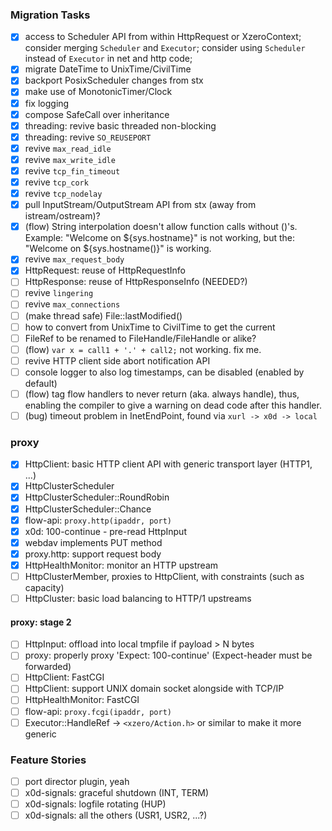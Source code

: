 ### Migration Tasks

- [x] access to Scheduler API from within HttpRequest or XzeroContext;
      consider merging `Scheduler` and `Executor`;
      consider using `Scheduler` instead of `Executor` in net and http code;
- [x] migrate DateTime to UnixTime/CivilTime
- [x] backport PosixScheduler changes from stx
- [x] make use of MonotonicTimer/Clock
- [x] fix logging
- [x] compose SafeCall over inheritance
- [x] threading: revive basic threaded non-blocking
- [x] threading: revive `SO_REUSEPORT`
- [x] revive `max_read_idle`
- [x] revive `max_write_idle`
- [x] revive `tcp_fin_timeout`
- [x] revive `tcp_cork`
- [x] revive `tcp_nodelay`
- [x] pull InputStream/OutputStream API from stx (away from istream/ostream)?
- [x] (flow) String interpolation doesn't allow function calls without ()'s.
      Example: "Welcome on ${sys.hostname}" is not working,
      but the: "Welcome on ${sys.hostname()}" is working.
- [x] revive `max_request_body`
- [x] HttpRequest: reuse of HttpRequestInfo
- [ ] HttpResponse: reuse of HttpResponseInfo (NEEDED?)
- [ ] revive `lingering`
- [ ] revive `max_connections`
- [ ] (make thread safe) File::lastModified()
- [ ] how to convert from UnixTime to CivilTime to get the current
- [ ] FileRef to be renamed to FileHandle/FileHandle or alike?
- [ ] (flow) `var x = call1 + '.' + call2;` not working. fix me.
- [ ] revive HTTP client side abort notification API
- [ ] console logger to also log timestamps, can be disabled (enabled by default)
- [ ] (flow) tag flow handlers to never return (aka. always handle),
      thus, enabling the compiler to give a warning on dead code after
      this handler.
- [ ] (bug) timeout problem in InetEndPoint, found via `xurl -> x0d -> local`

### proxy

- [x] HttpClient: basic HTTP client API with generic transport layer (HTTP1, ...)
- [x] HttpClusterScheduler
- [x] HttpClusterScheduler::RoundRobin
- [x] HttpClusterScheduler::Chance
- [x] flow-api: `proxy.http(ipaddr, port)`
- [x] x0d: 100-continue - pre-read HttpInput
- [x] webdav implements PUT method
- [x] proxy.http: support request body
- [x] HttpHealthMonitor: monitor an HTTP upstream
- [ ] HttpClusterMember, proxies to HttpClient, with constraints (such as capacity)
- [ ] HttpCluster: basic load balancing to HTTP/1 upstreams

#### proxy: stage 2

- [ ] HttpInput: offload into local tmpfile if payload > N bytes
- [ ] proxy: properly proxy 'Expect: 100-continue' (Expect-header must be forwarded)
- [ ] HttpClient: FastCGI
- [ ] HttpClient: support UNIX domain socket alongside with TCP/IP
- [ ] HttpHealthMonitor: FastCGI
- [ ] flow-api: `proxy.fcgi(ipaddr, port)`
- [ ] Executor::HandleRef -> `<xzero/Action.h>` or similar to make it more generic

### Feature Stories

- [ ] port director plugin, yeah
- [ ] x0d-signals: graceful shutdown (INT, TERM)
- [ ] x0d-signals: logfile rotating (HUP)
- [ ] x0d-signals: all the others (USR1, USR2, ...?)
